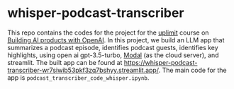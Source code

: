 # whisper-podcast-transcriber

This repo contains the codes for the project for the [uplimit](https://uplimit.com/) course on [Building AI products with OpenAI](https://uplimit.com/course/building-ai-products-with-openai). In this project, we build an LLM app that summarizes a podcast episode, identifies podcast guests, identifies key highlights, using open ai gpt-3.5-turbo, [Modal](https://modal.com/apps/sschangi/corise-podcast-project) (as the cloud server), and streamlit. The built app can be found at https://whisper-podcast-transcriber-wr7siwib53pkf3zq7bshyy.streamlit.app/. The main code for the app is `podcast_transcriber_code_whisper.ipynb`.
